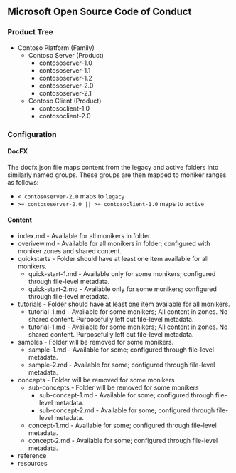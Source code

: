 ## Microsoft Open Source Code of Conduct

### Product Tree

* Contoso Platform (Family)
  * Contoso Server (Product)
    * contososerver-1.0
    * contososerver-1.1
    * contososerver-1.2
    * contososerver-2.0
    * contososerver-2.1
  * Contoso Client (Product)
    * contosoclient-1.0
    * contosoclient-2.0

### Configuration

#### DocFX

The docfx.json file maps content from the legacy and active folders into similarly named groups. These groups are then mapped to moniker ranges as follows:

* `< contososerver-2.0` maps to `legacy`
* `>= contososerver-2.0 || >= contosoclient-1.0` maps to `active`

#### Content

* index.md - Available for all monikers in folder.
* overivew.md - Available for all monikers in folder; configured with moniker zones and shared content.
* quickstarts - Folder should have at least one item available for all monikers.
  * quick-start-1.md - Available only for some monikers; configured through file-level metadata.
  * quick-start-2.md - Available only for some monikers; configured through file-level metadata.
* tutorials - Folder should have at least one item available for all monikers.
  * tutorial-1.md - Available for some monikers; All content in zones. No shared content. Purposefully left out file-level metadata.
  * tutorial-1.md - Available for some monikers; All content in zones. No shared content. Purposefully left out file-level metadata.
* samples - Folder will be removed for some monikers.
  * sample-1.md - Available for some; configured through file-level metadata.
  * sample-2.md - Available for some; configured through file-level metadata.
* concepts - Folder will be removed for some monikers
  * sub-concepts - Folder will be removed for some monikers
    * sub-concept-1.md - Available for some; configured through file-level metadata.
    * sub-concept-2.md - Available for some; configured through file-level metadata.
  * concept-1.md - Available for some; configured through file-level metadata.
  * concept-2.md - Available for some; configured through file-level metadata.
* reference
* resources